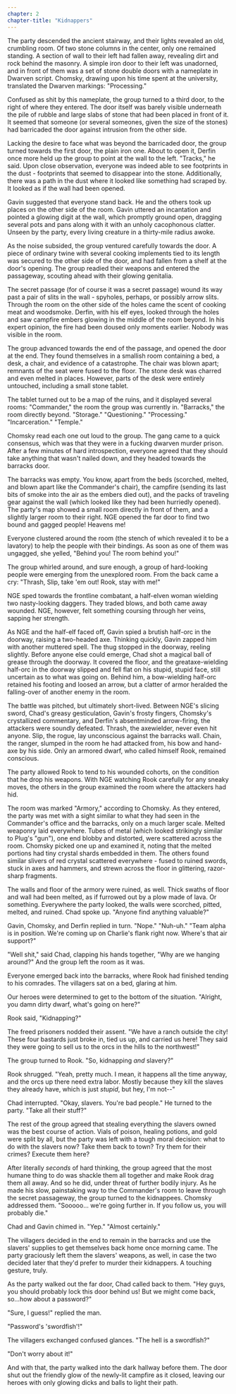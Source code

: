 ```yaml
---
chapter: 2
chapter-title: "Kidnappers"
---
```


The party descended the ancient stairway, and their lights revealed an old, crumbling room. Of two stone columns in the center, only one remained standing. A section of wall to their left had fallen away, revealing dirt and rock behind the masonry. A simple iron door to their left was unadorned, and in front of them was a set of stone double doors with a nameplate in Dwarven script. Chomsky, drawing upon his time spent at the university, translated the Dwarven markings: "Processing."

Confused as shit by this nameplate, the group turned to a third door, to the right of where they entered. The door itself was barely visible underneath the pile of rubble and large slabs of stone that had been placed in front of it. It seemed that someone (or several someones, given the size of the stones) had barricaded the door against intrusion from the other side.

<!--more-->

Lacking the desire to face what was beyond the barricaded door, the group turned towards the first door, the plain iron one. About to open it, Derfin once more held up the group to point at the wall to the left. "Tracks," he said. Upon close observation, everyone was indeed able to see footprints in the dust - footprints that seemed to disappear into the stone. Additionally, there was a path in the dust where it looked like something had scraped by. It looked as if the wall had been opened.

Gavin suggested that everyone stand back. He and the others took up places on the other side of the room. Gavin uttered an incantation and pointed a glowing digit at the wall, which promptly ground open, dragging several pots and pans along with it with an unholy cacophonous clatter. Unseen by the party, every living creature in a thirty-mile radius awoke.

As the noise subsided, the group ventured carefully towards the door. A piece of ordinary twine with several cooking implements tied to its length was secured to the other side of the door, and had fallen from a shelf at the door's opening. The group readied their weapons and entered the passageway, scouting ahead with their glowing genitalia.

The secret passage (for of course it was a secret passage) wound its way past a pair of slits in the wall - spyholes, perhaps, or possibly arrow slits. Through the room on the other side of the holes came the scent of cooking meat and woodsmoke. Derfin, with his elf eyes, looked through the holes and saw campfire embers glowing in the middle of the room beyond. In his expert opinion, the fire had been doused only moments earlier. Nobody was visible in the room.

The group advanced towards the end of the passage, and opened the door at the end. They found themselves in a smallish room containing a bed, a desk, a chair, and evidence of a catastrophe. The chair was blown apart; remnants of the seat were fused to the floor. The stone desk was charred and even melted in places. However, parts of the desk were entirely untouched, including a small stone tablet.

The tablet turned out to be a map of the ruins, and it displayed several rooms: "Commander," the room the group was currently in. "Barracks," the room directly beyond. "Storage." "Questioning." "Processing." "Incarceration." "Temple."

Chomsky read each one out loud to the group. The gang came to a quick consensus, which was that they were in a fucking dwarven murder prison. After a few minutes of hard introspection, everyone agreed that they should take anything that wasn't nailed down, and they headed towards the barracks door.

The barracks was empty. You know, apart from the beds (scorched, melted, and blown apart like the Commander's chair), the campfire (sending its last bits of smoke into the air as the embers died out), and the packs of traveling gear against the wall (which looked like they had been hurriedly opened). The party's map showed a small room directly in front of them, and a slightly larger room to their right. NGE opened the far door to find two bound and gagged people! Heavens me!

Everyone clustered around the room (the stench of which revealed it to be a lavatory) to help the people with their bindings. As soon as one of them was ungagged, she yelled, "Behind you! The room behind you!"

The group whirled around, and sure enough, a group of hard-looking people were emerging from the unexplored room. From the back came a cry: "Thrash, Slip, take 'em out! Rook, stay with me!"

NGE sped towards the frontline combatant, a half-elven woman wielding two nasty-looking daggers. They traded blows, and both came away wounded. NGE, however, felt something coursing through her veins, sapping her strength.

As NGE and the half-elf faced off, Gavin spied a brutish half-orc in the doorway, raising a two-headed axe. Thinking quickly, Gavin zapped him with another muttered spell. The thug stopped in the doorway, reeling slightly. Before anyone else could emerge, Chad shot a magical ball of grease through the doorway. It covered the floor, and the greataxe-wielding half-orc in the doorway slipped and fell flat on his stupid, stupid face, still uncertain as to what was going on. Behind him, a bow-wielding half-orc retained his footing and loosed an arrow, but a clatter of armor heralded the falling-over of another enemy in the room.

The battle was pitched, but ultimately short-lived. Between NGE's slicing sword, Chad's greasy gesticulation, Gavin's frosty fingers, Chomsky's crystallized commentary, and Derfin's absentminded arrow-firing, the attackers were soundly defeated. Thrash, the axewielder, never even hit anyone. Slip, the rogue, lay unconscious against the barracks wall. Chain, the ranger, slumped in the room he had attacked from, his bow and hand-axe by his side. Only an armored dwarf, who called himself Rook, remained conscious.

The party allowed Rook to tend to his wounded cohorts, on the condition that he drop his weapons. With NGE watching Rook carefully for any sneaky moves, the others in the group examined the room where the attackers had hid.

The room was marked "Armory," according to Chomsky. As they entered, the party was met with a sight similar to what they had seen in the Commander's office and the barracks, only on a much larger scale. Melted weaponry laid everywhere. Tubes of metal (which looked strikingly similar to Plug's "gun"), one end blobby and distorted, were scattered across the room. Chomsky picked one up and examined it, noting that the melted portions had tiny crystal shards embedded in them. The others found similar slivers of red crystal scattered everywhere - fused to ruined swords, stuck in axes and hammers, and strewn across the floor in glittering, razor-sharp fragments.

The walls and floor of the armory were ruined, as well. Thick swaths of floor and wall had been melted, as if furrowed out by a plow made of lava. Or something. Everywhere the party looked, the walls were scorched, pitted, melted, and ruined.
Chad spoke up. "Anyone find anything valuable?"

Gavin, Chomsky, and Derfin replied in turn. "Nope." "Nuh-uh." "Team alpha is in position. We're coming up on Charlie's flank right now. Where's that air support?"

"Well shit," said Chad, clapping his hands together, "Why are we hanging around?" And the group left the room as it was.

Everyone emerged back into the barracks, where Rook had finished tending to his comrades. The villagers sat on a bed, glaring at him.

Our heroes were determined to get to the bottom of the situation. "Alright, you damn dirty dwarf, what's going on here?"

Rook said, "Kidnapping?"

The freed prisoners nodded their assent. "We have a ranch outside the city! These four bastards just broke in, tied us up, and carried us here! They said they were going to sell us to the orcs in the hills to the northwest!"

The group turned to Rook. "So, kidnapping _and_ slavery?"

Rook shrugged. "Yeah, pretty much. I mean, it happens all the time anyway, and the orcs up there need extra labor. Mostly because they kill the slaves they already have, which is just _stupid_, but hey, I'm not--"

Chad interrupted. "Okay, slavers. You're bad people." He turned to the party. "Take all their stuff?"

The rest of the group agreed that stealing everything the slavers owned was the best course of action. Vials of poison, healing potions, and gold were split by all, but the party was left with a tough moral decision: what to do with the slavers now? Take them back to town? Try them for their crimes? Execute them here?

After literally _seconds_ of hard thinking, the group agreed that the most humane thing to do was shackle them all together and make Rook drag them all away. And so he did, under threat of further bodily injury. As he made his slow, painstaking way to the Commander's room to leave through the secret passageway, the group turned to the kidnappees. Chomsky addressed them. "Sooooo... we're going further in. If you follow us, you will probably die."

Chad and Gavin chimed in. "Yep." "Almost certainly."

The villagers decided in the end to remain in the barracks and use the slavers' supplies to get themselves back home once morning came. The party graciously left them the slavers' weapons, as well, in case the two decided later that they'd prefer to murder their kidnappers. A touching gesture, truly.

As the party walked out the far door, Chad called back to them. "Hey guys, you should probably lock this door behind us! But we might come back, so...how about a password?"

"Sure, I guess!" replied the man.

"Password's 'swordfish'!"

The villagers exchanged confused glances. "The hell is a swordfish?"

"Don't worry about it!"

And with that, the party walked into the dark hallway before them. The door shut out the friendly glow of the newly-lit campfire as it closed, leaving our heroes with only glowing dicks and balls to light their path.